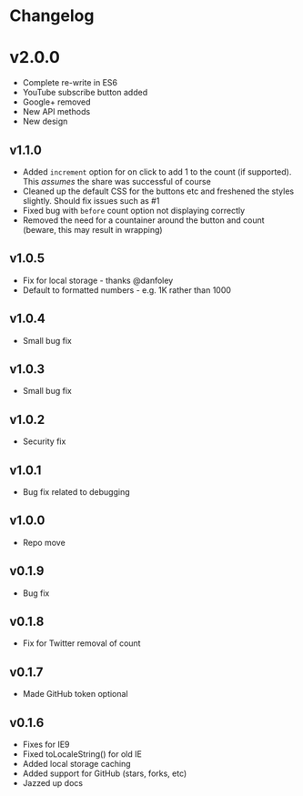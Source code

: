 # Changelog

# v2.0.0

-   Complete re-write in ES6
-   YouTube subscribe button added
-   Google+ removed
-   New API methods
-   New design

## v1.1.0

-   Added `increment` option for on click to add 1 to the count (if supported). This _assumes_ the share was successful of course
-   Cleaned up the default CSS for the buttons etc and freshened the styles slightly. Should fix issues such as #1
-   Fixed bug with `before` count option not displaying correctly
-   Removed the need for a countainer around the button and count (beware, this may result in wrapping)

## v1.0.5

-   Fix for local storage - thanks @danfoley
-   Default to formatted numbers - e.g. 1K rather than 1000

## v1.0.4

-   Small bug fix

## v1.0.3

-   Small bug fix

## v1.0.2

-   Security fix

## v1.0.1

-   Bug fix related to debugging

## v1.0.0

-   Repo move

## v0.1.9

-   Bug fix

## v0.1.8

-   Fix for Twitter removal of count

## v0.1.7

-   Made GitHub token optional

## v0.1.6

-   Fixes for IE9
-   Fixed toLocaleString() for old IE
-   Added local storage caching
-   Added support for GitHub (stars, forks, etc)
-   Jazzed up docs
